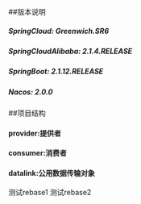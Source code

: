 ##版本说明
##### SpringCloud: Greenwich.SR6
##### SpringCloudAlibaba: 2.1.4.RELEASE
##### SpringBoot: 2.1.12.RELEASE
#####  Nacos: 2.0.0
##项目结构
#### provider:提供者
#### consumer:消费者
#### datalink:公用数据传输对象
测试rebase1
测试rebase2